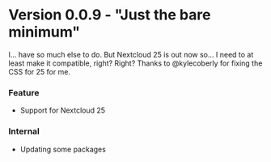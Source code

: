 # Version 0.0.9 - "Just the bare minimum"

I... have so much else to do. But Nextcloud 25 is out now so... I need to at least make it compatible, right? Right?
Thanks to @kylecoberly for fixing the CSS for 25 for me.

### Feature

* Support for Nextcloud 25

### Internal

* Updating some packages